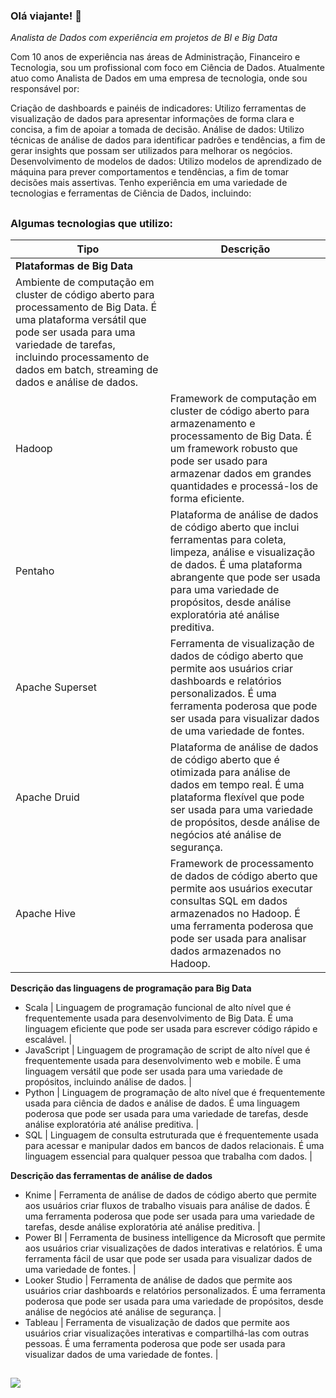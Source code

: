 ### Olá viajante! 🧭

*Analista de Dados com experiência em projetos de BI e Big Data*

Com 10 anos de experiência nas áreas de Administração, Financeiro e Tecnologia, sou um profissional com foco em Ciência de Dados. 
Atualmente atuo como Analista de Dados em uma empresa de tecnologia, onde sou responsável por:

Criação de dashboards e painéis de indicadores: Utilizo ferramentas de visualização de dados para apresentar informações de forma clara e concisa, a fim de apoiar a tomada de decisão.
Análise de dados: Utilizo técnicas de análise de dados para identificar padrões e tendências, a fim de gerar insights que possam ser utilizados para melhorar os negócios.
Desenvolvimento de modelos de dados: Utilizo modelos de aprendizado de máquina para prever comportamentos e tendências, a fim de tomar decisões mais assertivas.
Tenho experiência em uma variedade de tecnologias e ferramentas de Ciência de Dados, incluindo:
##

### Algumas tecnologias que utilizo:


| Tipo | Descrição |
|---|---|
| **Plataformas de Big Data** |
| Ambiente de computação em cluster de código aberto para processamento de Big Data. É uma plataforma versátil que pode ser usada para uma variedade de tarefas, incluindo processamento de dados em batch, streaming de dados e análise de dados. |
| Hadoop | Framework de computação em cluster de código aberto para armazenamento e processamento de Big Data. É um framework robusto que pode ser usado para armazenar dados em grandes quantidades e processá-los de forma eficiente. |
| Pentaho | Plataforma de análise de dados de código aberto que inclui ferramentas para coleta, limpeza, análise e visualização de dados. É uma plataforma abrangente que pode ser usada para uma variedade de propósitos, desde análise exploratória até análise preditiva. |
| Apache Superset | Ferramenta de visualização de dados de código aberto que permite aos usuários criar dashboards e relatórios personalizados. É uma ferramenta poderosa que pode ser usada para visualizar dados de uma variedade de fontes. |
| Apache Druid | Plataforma de análise de dados de código aberto que é otimizada para análise de dados em tempo real. É uma plataforma flexível que pode ser usada para uma variedade de propósitos, desde análise de negócios até análise de segurança. |
| Apache Hive | Framework de processamento de dados de código aberto que permite aos usuários executar consultas SQL em dados armazenados no Hadoop. É uma ferramenta poderosa que pode ser usada para analisar dados armazenados no Hadoop. |

**Descrição das linguagens de programação para Big Data**

* Scala | Linguagem de programação funcional de alto nível que é frequentemente usada para desenvolvimento de Big Data. É uma linguagem eficiente que pode ser usada para escrever código rápido e escalável. |
* JavaScript | Linguagem de programação de script de alto nível que é frequentemente usada para desenvolvimento web e mobile. É uma linguagem versátil que pode ser usada para uma variedade de propósitos, incluindo análise de dados. |
* Python | Linguagem de programação de alto nível que é frequentemente usada para ciência de dados e análise de dados. É uma linguagem poderosa que pode ser usada para uma variedade de tarefas, desde análise exploratória até análise preditiva. |
* SQL | Linguagem de consulta estruturada que é frequentemente usada para acessar e manipular dados em bancos de dados relacionais. É uma linguagem essencial para qualquer pessoa que trabalha com dados. |

**Descrição das ferramentas de análise de dados**

* Knime | Ferramenta de análise de dados de código aberto que permite aos usuários criar fluxos de trabalho visuais para análise de dados. É uma ferramenta poderosa que pode ser usada para uma variedade de tarefas, desde análise exploratória até análise preditiva. |
* Power BI | Ferramenta de business intelligence da Microsoft que permite aos usuários criar visualizações de dados interativas e relatórios. É uma ferramenta fácil de usar que pode ser usada para visualizar dados de uma variedade de fontes. |
* Looker Studio | Ferramenta de análise de dados que permite aos usuários criar dashboards e relatórios personalizados. É uma ferramenta poderosa que pode ser usada para uma variedade de propósitos, desde análise de negócios até análise de segurança. |
* Tableau | Ferramenta de visualização de dados que permite aos usuários criar visualizações interativas e compartilhá-las com outras pessoas. É uma ferramenta poderosa que pode ser usada para visualizar dados de uma variedade de fontes. |


##



<a href="https://www.linkedin.com/in/carlos-magno-ribeiro-a6b7b043/" target="_blank"><img src="https://img.shields.io/badge/LinkedIn-0077B5?style=for-the-badge&logo=linkedin&logoColor=white" target="_blank"></a>



<!--
**Jojojmo/Jojojmo** is a ✨ _special_ ✨ repository because its `README.md` (this file) appears on your GitHub profile.

Here are some ideas to get you started:

- 🔭 I’m currently working on ...
- 🌱 I’m currently learning ...
- 👯 I’m looking to collaborate on ...
- 🤔 I’m looking for help with ...
- 💬 Ask me about ...
- 📫 How to reach me: ...
- 😄 Pronouns: ...
- ⚡ Fun fact: ...
-->

